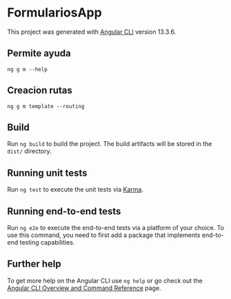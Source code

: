 # FormulariosApp

This project was generated with [Angular CLI](https://github.com/angular/angular-cli) version 13.3.6.

## Permite ayuda 
`ng g m --help` 

## Creacion rutas
`ng g m template --routing ` 

## Build

Run `ng build` to build the project. The build artifacts will be stored in the `dist/` directory.

## Running unit tests

Run `ng test` to execute the unit tests via [Karma](https://karma-runner.github.io).

## Running end-to-end tests

Run `ng e2e` to execute the end-to-end tests via a platform of your choice. To use this command, you need to first add a package that implements end-to-end testing capabilities.

## Further help

To get more help on the Angular CLI use `ng help` or go check out the [Angular CLI Overview and Command Reference](https://angular.io/cli) page.
